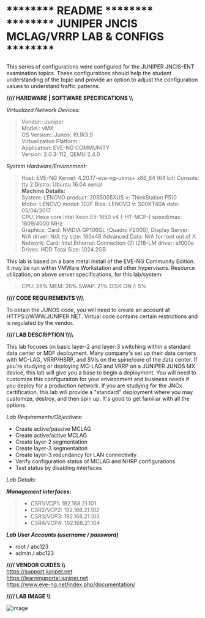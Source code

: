 <h1>******** README ********<br>
******** JUNIPER JNCIS MCLAG/VRRP LAB &amp; CONFIGS ********</h1>

This series of configurations were configured for the JUNIPER JNCIS-ENT examination topics. These configurations should help the student understanding of the topic and provide an option to adjust the configuration values to understand traffic patterns. 

<b>//// HARDWARE | SOFTWARE SPECIFICATIONS \\\\</b><p>
<i>Virtualized Network Devices:</i>
<blockquote>
Vendor:: Juniper<br>
Model:: vMX<br>
OS Version:: Junos: 19.1R3.9<br>
Virtualization Platform::<br>
Application: EVE-NG COMMUNITY<br>
Version: 2.0.3-112, QEMU 2.4.0<br>
</blockquote>
<p>
<i>System Hardware/Environment:</i>
<blockquote>
Host:	EVE-NG Kernel: 4.20.17-eve-ng-ukms+ x86_64 (64 bit) Console: tty 2 Distro: Ubuntu 16.04 xenial<br>
<b>Machine Details:</b><br>
System: 	LENOVO product: 30B5005XUS v: ThinkStation P510<br>
Mobo: 		LENOVO model: 102F Bios: LENOVO v: S00KT40A date: 05/04/2017<br>
CPU:       	Hexa core Intel Xeon E5-1650 v4 (-HT-MCP-) speed/max: 1809/4000 MHz<br>
Graphics:  	Card: NVIDIA GP106GL [Quadro P2000], Display Server: N/A driver: N/A tty size: 160x46 Advanced Data: N/A for root out of X<br>
Network:   	Card: Intel Ethernet Connection (2) I218-LM driver: e1000e<br>
Drives:    	HDD Total Size: 1024.2GB<br>
</blockquote>
<p>								
This lab is based on a bare metal install of the EVE-NG Community Edition. It may be run within VMWare Workstation and other hypervisors. Resource utilization, on above server specifications, for this lab/system:<p>
<blockquote>
	CPU: 		28%
	MEM: 		26%
	SWAP: 		21%
	DISK ON /: 	5%
</blockquote>
<p>
<b>//// CODE REQUIREMENTS \\\\</b>

To obtain the JUNOS code, you will need to create an account at HTTPS://WWW.JUNIPER.NET. Virtual code contains certain restrictions and is regulated by the vendor.
<p>
<b>//// LAB DESCRIPTION \\\\</b><p>
This lab focuses on basic layer-2 and layer-3 switching within a standard data center or MDF deployment. Many company's set up their data centers with MC-LAG, VRRP/HSRP, and SVIs on the spine/core of the data center. If you're studying or deploying MC-LAG and VRRP on a JUNIPER JUNOS MX device, this lab will give you a base to begin a deployment. You will need to customize this configuraiton for your environment and business needs if you deploy for a production network. If you are studying for the JNCx certification, this lab will provide a "standard" deployment where you may customize, destroy, and then spin up. It's good to get familiar with all the options.
<p>
<i>Lab Requirements/Objectives:</i>
<ul>
	<li>Create active/passive MCLAG</li>
	<li>Create active/active MCLAG</li>
	<li>Create layer-2 segmentation</li>
	<li>Create layer-3 segmentaiton</li>
	<li>Create layer-3 redundancy for LAN connectivity</li>
	<li>Verify configuration status of MCLAG and NHRP configurations</li>
	<li>Test status by disabling interfaces</li>
</ul>
<p>
<i>Lab Details:</i>
<p>
<b><i>Management interfaces:</b></i>
<blockquote>
<ul>
	<li>CSR1/VCP1: 192.168.21.101</li>
	<li>CSR2/VCP2: 192.168.21.102</li>
	<li>CSR3/VCP3: 192.168.21.103</li>
	<li>CSR4/VCP4: 192.168.21.104</li>
</ul>
</blockquote><p>
<b><i>Lab User Accounts (username / password)</b></i>
  <ul>
    <li>root / abc123</li>
    <li>admin / abc123</li>
  </ul><p>

<b>//// VENDOR GUIDES \\\\</b><br>
https://support.juniper.net<br>
https://learningportal.juniper.net<br>
https://www.eve-ng.net/index.php/documentation/<br>

<b>//// LAB IMAGE \\\\</b>

![image](https://user-images.githubusercontent.com/40407552/140561994-156b3bb4-d6ed-457b-986f-395d2a2225af.png)

